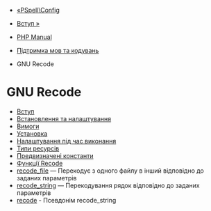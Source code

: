 - [«PSpell\Config](class.pspell-config.md)
- [Вступ »](intro.recode.md)

- [PHP Manual](index.md)
- [Підтримка мов та кодувань](refs.international.md)
- GNU Recode

# GNU Recode

- [Вступ](intro.recode.md)
- [Встановлення та налаштування](recode.setup.md)
- [Вимоги](recode.requirements.md)
- [Установка](recode.installation.md)
- [Налаштування під час виконання](recode.configuration.md)
- [Типи ресурсів](recode.resources.md)
- [Предвизначені константи](recode.constants.md)
- [Функції Recode](ref.recode.md)
- [recode_file](function.recode-file.md) — Перекодує з
одного файлу в інший відповідно до заданих параметрів
- [recode_string](function.recode-string.md) — Перекодування
рядок відповідно до заданих параметрів
- [recode](function.recode.md) - Псевдонім recode_string
